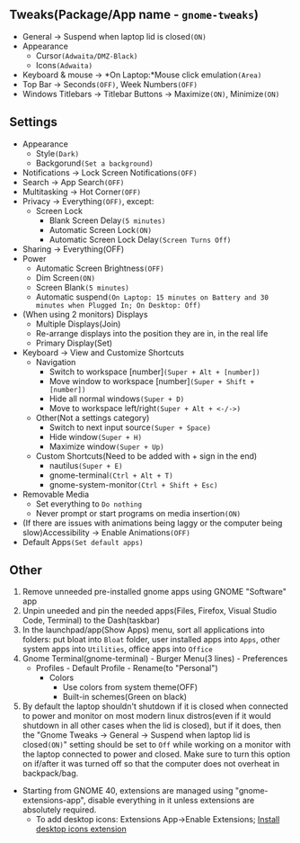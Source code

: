 ## Tweaks(Package/App name - `gnome-tweaks`)
* General -> Suspend when laptop lid is closed`(ON)`
* Appearance
    * Cursor`(Adwaita/DMZ-Black)`
    * Icons`(Adwaita)`
* Keyboard & mouse -> *On Laptop:*Mouse click emulation`(Area)`
* Top Bar -> Seconds`(OFF)`, Week Numbers`(OFF)`
* Windows Titlebars -> Titlebar Buttons -> Maximize`(ON)`, Minimize`(ON)`


## Settings
* Appearance
	* Style`(Dark)`
	* Backgorund`(Set a background)`
* Notifications -> Lock Screen Notifications`(OFF)`
* Search -> App Search`(OFF)`
* Multitasking -> Hot Corner`(OFF)`
* Privacy -> Everything`(OFF)`, except: 
	* Screen Lock 
		* Blank Screen Delay`(5 minutes)`
		* Automatic Screen Lock`(ON)`
		* Automatic Screen Lock Delay`(Screen Turns Off)`
* Sharing -> Everything(OFF)
* Power
	* Automatic Screen Brightness`(OFF)`
	* Dim Screen`(ON)`
	* Screen Blank`(5 minutes)`
	* Automatic suspend`(On Laptop: 15 minutes on Battery and 30 minutes when Plugged In; On Desktop: Off)`
* (When using 2 monitors) Displays
	* Multiple Displays(Join)
	* Re-arrange displays into the position they are in, in the real life
	* Primary Display(Set) 
* Keyboard -> View and Customize Shortcuts
	* Navigation
		* Switch to workspace [number]`(Super + Alt + [number])`
		* Move window to workspace [number]`(Super + Shift + [number])`
		* Hide all normal windows`(Super + D)`
		* Move to workspace left/right`(Super + Alt + <-/->)`
	* Other(Not a settings category)
		* Switch to next input source`(Super + Space)`
		* Hide window`(Super + H)`
		* Maximize window`(Super + Up)`
	* Custom Shortcuts(Need to be added with + sign in the end)
		* nautilus`(Super + E)`
		* gnome-terminal`(Ctrl + Alt + T)`
		* gnome-system-monitor`(Ctrl + Shift + Esc)`
* Removable Media
	* Set everything to `Do nothing`
	* Never prompt or start programs on media insertion`(ON)`
* (If there are issues with animations being laggy or the computer being slow)Accessibility -> Enable Animations`(OFF)`
* Default Apps`(Set default apps)`


## Other
1. Remove unneeded pre-installed gnome apps using GNOME "Software" app
2. Unpin uneeded and pin the needed apps(Files, Firefox, Visual Studio Code, Terminal) to the Dash(taskbar)
4. In the launchpad/app(Show Apps) menu, sort all applications into folders: put bloat into `Bloat` folder, user installed apps into `Apps`, other system apps into `Utilities`, office apps into `Office`
5. Gnome Terminal(gnome-terminal) - Burger Menu(3 lines) - Preferences
	* Profiles - Default Profile - Rename(to "Personal")
		* Colors
			* Use colors from system theme(OFF)
			* Built-in schemes(Green on black)
6. By default the laptop shouldn't shutdown if it is closed when connected to power and monitor on most modern linux distros(even if it would shutdown in all other cases when the lid is closed), but if it does, then the "Gnome Tweaks -> General -> Suspend when laptop lid is closed`(ON)`" setting should be set to `Off` while working on a monitor with the laptop connected to power and closed. Make sure to turn this option on if/after it was turned off so that the computer does not overheat in backpack/bag.
* Starting from GNOME 40, extensions are managed using "gnome-extensions-app", disable everything in it unless extensions are absolutely required.
	* To add desktop icons: Extensions App->Enable Extensions; [Install desktop icons extension](https://extensions.gnome.org/extension/2087/desktop-icons-ng-ding/) 
